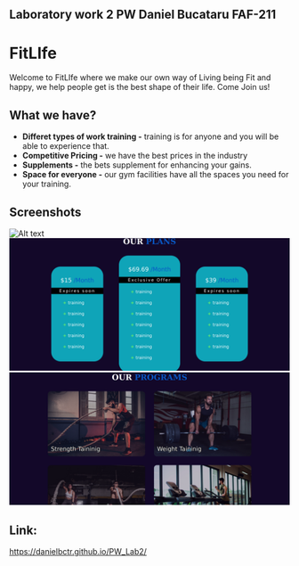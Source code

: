 ## Laboratory work 2 PW Daniel Bucataru FAF-211

# FitLIfe 
Welcome to FitLIfe where we make our own way of Living being Fit and happy, we help people get is the best shape of their life. Come Join us!

## What we have?
- **Differet types of work training -** training is for anyone and you will be able to experience that.
- **Competitive Pricing -** we have the best prices in the industry
- **Supplements -** the bets supplement for enhancing your gains.
- **Space for everyone -** our gym facilities have all the spaces you need for your training.
## Screenshots
![Alt text](images/image.png)
![Alt text](images/image2.png)
![Alt text](images/image3.png)

## Link:
https://danielbctr.github.io/PW_Lab2/





